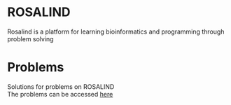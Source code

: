 # ROSALIND
Rosalind is a platform for learning bioinformatics and programming through problem solving

# Problems
Solutions for problems on ROSALIND </br>
The problems can be accessed [here](https://rosalind.info/problems/list-view/)
